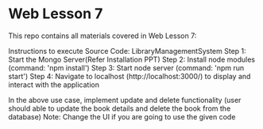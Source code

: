 # Web Lesson 7
This repo contains all materials covered in Web Lesson 7:  

Instructions to execute Source Code: LibraryManagementSystem
Step 1: Start the Mongo Server(Refer Installation PPT)
Step 2: Install node modules (command: 'npm install')
Step 3: Start node server (command: 'npm run start')
Step 4: Navigate to localhost (http://localhost:3000/) to display and interact with the application

In the above use case, implement update and delete functionality (user should able to update the book details and delete the book from the database)
Note: Change the UI if you are going to use the given code